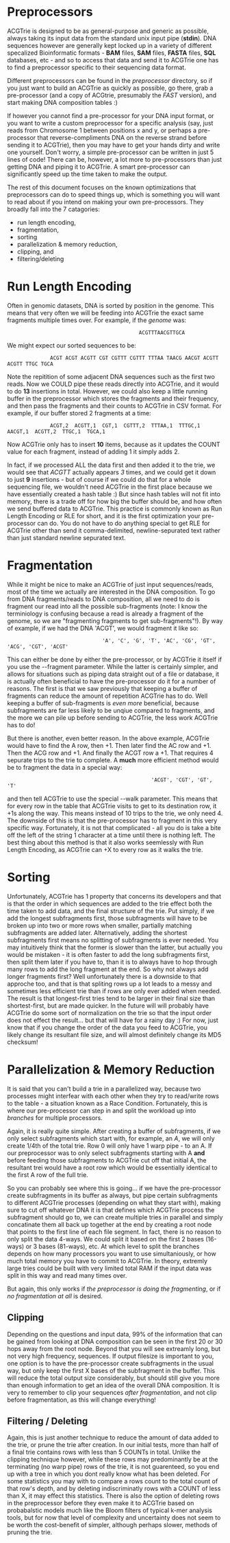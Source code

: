 # Preprocessors

ACGTrie is designed to be as general-purpose and generic as possible, always taking its input data from the standard unix input 
pipe (**stdin**). DNA sequences however are generally kept locked up in a variety of different specalized  Bioinformatic formats - 
**BAM** files, **SAM** files, **FASTA** files, **SQL** databases, etc - and so to access that data and send it to ACGTrie one has to find a 
preprocessor specific to their sequencing data format. 

Different preprocessors can be found in the *preprocessor* directory, so if you just want to build an ACGTrie as quickly as 
possible, go there, grab a pre-processor (and a copy of ACGtrie, presumably the *FAST* version), and start making DNA 
composition tables :)

If however you cannot find a pre-processor for your DNA input format, or you want to write a custom preprocessor for a specific 
analysis (say, just reads from Chromosome 1 between positions x and y, or perhaps a pre-processor that reverse-compliments DNA 
on the reverse strand before sending it to ACGTrie), then you may have to get your hands dirty and write one yourself. 
Don't worry, a simple pre-processor can be written in just 5 lines of code!
There can be, however, a lot more to pre-processors than just getting DNA and piping it to ACGTrie. 
A smart pre-processor can significantly speed up the time taken to make the output. 

The rest of this document focuses on the known optimizations that preprocessors can do to speed things up, which is something 
you will want to read about if you intend on making your own pre-processors. They broadly fall into the 7 catagories:

- run length encoding,
- fragmentation,
- sorting
- parallelization & memory reduction,
- clipping, and
- filtering/deleting

# Run Length Encoding

Often in genomic datasets, DNA is sorted by position in the genome. This means that very often we will be feeding into ACGTrie the
exact same fragments multiple times over. For example, if the *genome* was:

                                               ACGTTTAACGTTGCA

We might expect our sorted sequences to be:

                  ACGT ACGT ACGTT CGT CGTTT CGTTT TTTAA TAACG AACGT ACGTT ACGTT TTGC TGCA

Note the repitition of some adjacent DNA sequences such as the first two reads. Now we COULD pipe these reads directly into ACGTrie,
and it would to do **13** insertions in total. However, we could also keep a little running buffer in the preprocessor which stores
the fragments and their frequency, and then pass the fragments and their counts to ACGTrie in CSV format. For example, if our
buffer stored 2 fragments at a time:

                  ACGT,2  ACGTT,1  CGT,1  CGTTT,2  TTTAA,1  TTTGC,1  AACGT,1  ACGTT,2  TTGC,1  TGCA,1

Now ACGTrie only has to insert **10** items, because as it updates the COUNT value for each fragment, instead of adding 1 it simply adds 2.

In fact, if we processed ALL the data first and then added it to the trie, we would see that *ACGTT* actually appears *3* times, and
we could get it down to just **9** insertions - but of course if we could do that for a whole sequencing file, we wouldn't need ACGTrie
in the first place because we have essentially created a hash table :) But since hash tables will not fit into memory, there is a 
trade off for how big the buffer should be, and how often we send buffered data to ACGTrie. 
This practice is commonly known as Run Length Encoding or RLE for short, and it is the first optimization your pre-processor can do.
You do not have to do anything special to get RLE for ACGTrie other than send it comma-delimited, newline-sepurated text rather than
just standard newline sepurated text.

# Fragmentation

While it might be nice to make an ACGTrie of just input sequences/reads, most of the time we actually are interested in the DNA composition. To go from DNA fragments/reads to DNA composition, all we need to do is fragment our read into all the possible sub-fragments (note: I know the terminiology is confusing because a read is already a fragment of the genome, so we are "fragmenting fragments to get sub-fragments"!). By way of example, if we had the DNA 'ACGT', we would fragment it like so:

                                   'A', 'C', 'G', 'T', 'AC', 'CG', 'GT', 'ACG', 'CGT', 'ACGT'

This can either be done by either the pre-processor, or by ACGTrie it itself if you use the --fragment parameter. While the latter is certainly simpler, and allows for situations such as piping data straight out of a file or database, it is actually often beneficial to have the pre-processor do it for a number of reasons. The first is that we saw previously that keeping a buffer of fragments can reduce the amount of repetition ACGTrie has to do. Well keeping a buffer of sub-fragments is *even more* beneficial, because subfragments are far less likely to be unqiue compared to fragments, and the more we can pile up before sending to ACGTrie, the less work ACGTrie has to do!

But there is another, even better reason. In the above example, ACGTrie would have to find the A row, then +1. Then later find the AC row and +1. Then the ACG row and +1. And finally the ACGT row a +1. That requires 4 sepurate trips to the trie to complete. A **much** more efficient method would be to fragment the data in a special way:

                                                   'ACGT', 'CGT', 'GT', 'T'

and then tell ACGTrie to use the special --walk parameter. This means that for every row in the table that ACGTrie visits to get to its destination row, it +1s along the way. This means instead of 10 trips to the trie, we only need 4. The downside of this is that the pre-processor has to fragment in this very specific way. Fortunately, it is not that complicated - all you do is take a bite off the left of the string 1 character at a time until there is nothing left.
The best thing about this method is that it also works seemlessly with Run Length Encoding, as ACGTrie can +X to every row as it walks the trie.

# Sorting

Unfortunately, ACGTrie has 1 property that concerns its developers and that is that the order in which sequences are added to the trie effect both the time taken to add data, and the final structure of the trie. Put simply, if we add the longest subfragments first, those subfragments will have to be broken up into two or more rows when smaller, partially matching subfragments are added later. Alternatively, adding the shortest subfragments first means no splitting of subfragments is ever needed. You may intuitively think that the former is slower than the latter, but actually you would be mistaken - it is often faster to add the long subfragments first, then split them later if you have to, than it is to always have to hop through many rows to add the long fragment at the end.
So why not always add longer fragments first? Well unfortunately there is a downside to that approche too, and that is that spliting rows up a lot leads to a messy and sometimes less efficient trie than if rows are only ever added when needed. The result is that longest-first tries tend to be larger in their final size than shortest-first, but are made quicker.
In the future will will probably have ACGTrie do some sort of normalization on the trie so that the input order does not effect the result... but that will have for a rainy day :) For now, just know that if you change the order of the data you feed to ACGTrie, you likely change its resultant file size, and will almost definitely change its MD5 checksum!

# Parallelization & Memory Reduction

It is said that you can't build a trie in a parallelized way, because two processes might interfear with each other when they try to read/write rows to the table - a situation known as a Race Condition. Fortunately, this is where our pre-processor can step in and split the workload up into *branches* for multiple processors.

Again, it is really quite simple. After creating a buffer of subfragments, if we only select subfragments which start with, for example, an *A*, we will only create 1/4th of the total trie. Row 0 will only have 1 warp pipe - to an A. If our preprocessor was to only select subfragments starting with A **and** before feeding those subfragments to ACGTrie cut off that initial A, the resultant trei would have a root row which would be essentially identical to the first A row of the full trie.

So you can probably see where this is going... if we have the pre-processor create subfragments in its buffer as always, but pipe certain subfragments to different ACGTrie processes (depending on what they start with), making sure to cut off whatever DNA it is that defines which ACGTrie process the subfragment should go to, we can create multiple tries in parallel and simply concatinate them all back up together at the end by creating a root node that points to the first line of each file segment.
In fact, there is no reason to only split the data 4-ways. We could split it based on the first 2 bases (16-ways) or 3 bases (81-ways), etc. At which level to split the branches depends on how many processors you want to use simultaniously, or how much total memory you have to commit to ACGTrie. In theory, extremly large tries could be built with very limited total RAM if the input data was split in this way and read many times over.

But again, this only works if *the preprocessor is doing the fragmenting*, or if *no fragmentation at all* is desired.

## Clipping

Depending on the questions and input data, 99% of the information that can be gained from looking at DNA composition can be seen in the first 20 or 30 hops away from the root node. Beyond that you will see extreamly long, but not very high frequency, sequences. If output filesize is important to you, one option is to have the pre-processor create subfragments in the usual way, but only keep the first X bases of the subfragment in the buffer. This will reduce the total output size considerably, but
should still give you more than enough information to get an idea of the overall DNA composition. It is very to remember to clip your sequences *after fragmentation*, and not clip before fragmentation, as this will change everything!

##  Filtering / Deleting

Again, this is just another technique to reduce the amount of data added to the trie, or prune the trie after creation.
In our initial tests, more than half of a final trie contains rows with less than 5 COUNTs in total. Unlike the clipping technique however, while these rows may predominantly be at the terminating (no warp pipe) rows of the trie, it is not guarenteed, so you end up with a tree in which you dont really know what has been deleted. For some statistics you may with to compare a rows count to the total count of that row's depth, and by deleting indiscriminatly rows with a COUNT of less than X, it may effect this statistics. There is also the option of deleting rows in the preprocessor before they even make it to ACGTrie based on probabalstic models much like the Bloom filters of typical k-mer analysis tools, but for now that level of complexity and uncertainty does not seem to be worth the cost-benefit of simpler, although perhaps slower, methods of pruning the trie.
